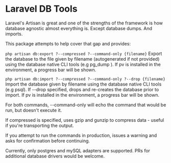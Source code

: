 # Laravel DB Tools

Laravel's Artisan is great and one of the strengths of the framework is how database agnostic almost everything is. Except database dumps. And imports.

This package attempts to help cover that gap and provides:

`php artisan db:export ?--compressed ?--command-only {filename}`
Export the database to the file given by filename (autogenerated if not provided) using the database native CLI tools (e.g pg_dump ). If pv is installed in the environment, a progress bar will be shown.

`php artisan db:import ?--compressed ?--command-only ?--drop {filename}`
Import the database given by filename using the database native CLI tools (e.g psql). If --drop specified, drops and re-creates the database prior to import. If pv is installed in the environment, a progress bar will be shown.

For both commands, --command-only will echo the command that would be run, but doesn't execute it.

If compressed is specified, uses gzip and gunzip to compress data - useful if you're transporting the output.

If you attempt to run the commands in production, issues a warning and asks for confirmation before continuing.

Currently, only postgres and mySQL adapters are supported. PRs for additional database drivers would be welcome.
